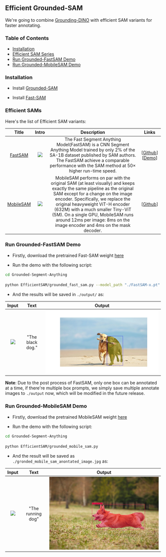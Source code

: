 ## Efficient Grounded-SAM

We're going to combine [Grounding-DINO](https://github.com/IDEA-Research/GroundingDINO) with efficient SAM variants for faster annotating.

<!-- Combining [Grounding-DINO](https://github.com/IDEA-Research/GroundingDINO) and [Fast-SAM](https://github.com/CASIA-IVA-Lab/FastSAM) for faster zero-shot detect and segment anything. -->


### Table of Contents
- [Installation](#installation)
- [Efficient SAM Series](#efficient-sams)
- [Run Grounded-FastSAM Demo](#run-grounded-fast-sam-demo)
- [Run Grounded-MobileSAM Demo](#run-grounded-mobilesam-demo)


### Installation

- Install [Grounded-SAM](https://github.com/IDEA-Research/Grounded-Segment-Anything#installation)

- Install [Fast-SAM](https://github.com/CASIA-IVA-Lab/FastSAM#installation)


### Efficient SAMs
Here's the list of Efficient SAM variants:

<div align="center">

| Title | Intro | Description | Links |
|:----:|:----:|:----:|:----:|
| [FastSAM](https://arxiv.org/pdf/2306.12156.pdf) | ![](https://github.com/CASIA-IVA-Lab/FastSAM/blob/main/assets/Overview.png) | The Fast Segment Anything Model(FastSAM) is a CNN Segment Anything Model trained by only 2% of the SA-1B dataset published by SAM authors. The FastSAM achieve a comparable performance with the SAM method at 50× higher run-time speed. | [[Github](https://github.com/CASIA-IVA-Lab/FastSAM)]  [[Demo](https://huggingface.co/spaces/An-619/FastSAM)] |
| [MobileSAM](https://arxiv.org/pdf/2306.14289.pdf) | ![](https://github.com/ChaoningZhang/MobileSAM/blob/master/assets/model_diagram.jpg?raw=true) | MobileSAM performs on par with the original SAM (at least visually) and keeps exactly the same pipeline as the original SAM except for a change on the image encoder. Specifically, we replace the original heavyweight ViT-H encoder (632M) with a much smaller Tiny-ViT (5M). On a single GPU, MobileSAM runs around 12ms per image: 8ms on the image encoder and 4ms on the mask decoder. | [[Github](https://github.com/ChaoningZhang/MobileSAM)] |


</div>


### Run Grounded-FastSAM Demo

- Firstly, download the pretrained Fast-SAM weight [here](https://github.com/CASIA-IVA-Lab/FastSAM#model-checkpoints)

- Run the demo with the following script:

```bash
cd Grounded-Segment-Anything

python EfficientSAM/grounded_fast_sam.py --model_path "./FastSAM-x.pt" --img_path "assets/demo4.jpg" --text "the black dog." --output "./output/"
```

- And the results will be saved in `./output/` as:

<div style="text-align: center">

| Input | Text | Output |
|:---:|:---:|:---:|
|![](/assets/demo4.jpg) | "The black dog." | ![](https://github.com/IDEA-Research/detrex-storage/blob/main/assets/grounded_sam/fast_sam/demo4_0_caption_the%20black%20dog.jpg?raw=true) |

</div>


**Note**: Due to the post process of FastSAM, only one box can be annotated at a time, if there're multiple box prompts, we simply save multiple annotate images to `./output` now, which will be modified in the future release.


### Run Grounded-MobileSAM Demo

- Firstly, download the pretrained MobileSAM weight [here](https://github.com/ChaoningZhang/MobileSAM/tree/master/weights)

- Run the demo with the following script:

```bash
cd Grounded-Segment-Anything

python EfficientSAM/grounded_mobile_sam.py
```

- And the result will be saved as `./gronded_mobile_sam_anontated_image.jpg` as:

<div style="text-align: center">

| Input | Text | Output |
|:---:|:---:|:---:|
|![](/assets/demo2.jpg) | "The running dog" | ![](https://github.com/IDEA-Research/detrex-storage/blob/main/assets/grounded_sam/mobile_sam/grounded_mobile_sam_annotated_image.jpg?raw=true) |

</div>
